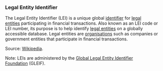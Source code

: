 ### Legal Entity Identifier

<p class="c8"><span>The Legal Entity Identifier (LEI) is a unique global </span><span class="c2"><a class="c3" href="#h.u3bfehmj4ed3">identifier</a></span><span>&nbsp;for </span><span class="c2"><a class="c3" href="#h.5328bxxk02sb">legal entities</a></span><span>&nbsp;participating in financial transactions. Also known as an LEI code or LEI number, its purpose is to help identify </span><span class="c2"><a class="c3" href="#h.5328bxxk02sb">legal entities</a></span><span>&nbsp;on a globally accessible database. Legal entities are </span><span class="c2"><a class="c3" href="#h.z27mp1358pi9">organisations</a></span><span class="c0">&nbsp;such as companies or government entities that participate in financial transactions.</span></p><p class="c8"><span>Source: </span><span class="c2"><a class="c3" href="https://www.google.com/url?q=https://en.wikipedia.org/wiki/Legal_Entity_Identifier&amp;sa=D&amp;source=editors&amp;ust=1706779842739487&amp;usg=AOvVaw1cyx8_3sxk7e6FV51tvsxX">Wikipedia</a></span><span>.</span></p><p class="c8"><span>Note: LEIs are administered by the </span><span class="c2"><a class="c3" href="https://www.google.com/url?q=https://www.gleif.org/&amp;sa=D&amp;source=editors&amp;ust=1706779842739892&amp;usg=AOvVaw36fytNldZK2ejgBk-gCl4c">Global Legal Entity Identifier Foundation</a></span><span class="c0">&nbsp;(GLEIF).</span></p>